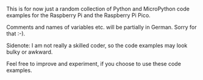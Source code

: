 This is for now just a random collection of Python and MicroPython code examples for the Raspberry Pi and the Raspberry Pi Pico.

Comments and names of variables etc. will be partially in German. Sorry for that :-).

Sidenote: I am not really a skilled coder, so the code examples may look bulky or awkward.

Feel free to improve and experiment, if you choose to use these code examples.
